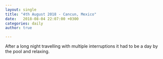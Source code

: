 ```yaml
---
layout: single
title: "4th August 2018 - Cancun, Mexico"
date:   2018-08-04 22:07:00 +0300
categories: daily
author: true

---
```


After a long night travelling with multiple interruptions it had to be a day by the pool and relaxing. 
